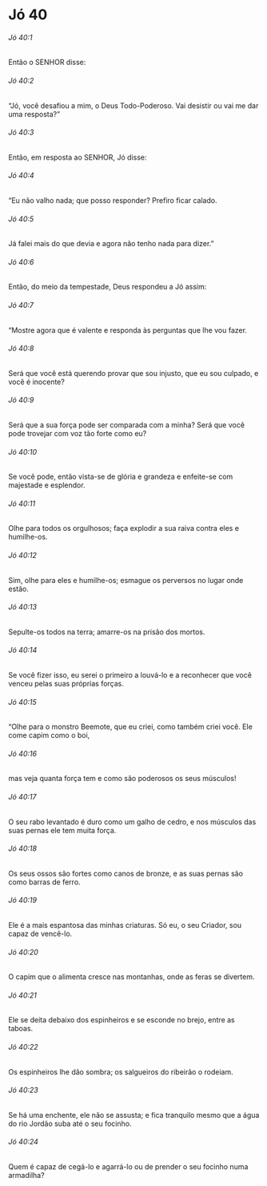 # Jó 40

###### Jó 40:1

Então o SENHOR disse:

###### Jó 40:2

“Jó, você desafiou a mim, o Deus Todo-Poderoso. Vai desistir ou vai me dar uma resposta?”

###### Jó 40:3

Então, em resposta ao SENHOR, Jó disse:

###### Jó 40:4

“Eu não valho nada; que posso responder? Prefiro ficar calado.

###### Jó 40:5

Já falei mais do que devia e agora não tenho nada para dizer.”

###### Jó 40:6

Então, do meio da tempestade, Deus respondeu a Jó assim:

###### Jó 40:7

“Mostre agora que é valente e responda às perguntas que lhe vou fazer.

###### Jó 40:8

Será que você está querendo provar que sou injusto, que eu sou culpado, e você é inocente?

###### Jó 40:9

Será que a sua força pode ser comparada com a minha? Será que você pode trovejar com voz tão forte como eu?

###### Jó 40:10

Se você pode, então vista-se de glória e grandeza e enfeite-se com majestade e esplendor.

###### Jó 40:11

Olhe para todos os orgulhosos; faça explodir a sua raiva contra eles e humilhe-os.

###### Jó 40:12

Sim, olhe para eles e humilhe-os; esmague os perversos no lugar onde estão.

###### Jó 40:13

Sepulte-os todos na terra; amarre-os na prisão dos mortos.

###### Jó 40:14

Se você fizer isso, eu serei o primeiro a louvá-lo e a reconhecer que você venceu pelas suas próprias forças.

###### Jó 40:15

“Olhe para o monstro Beemote, que eu criei, como também criei você. Ele come capim como o boi,

###### Jó 40:16

mas veja quanta força tem e como são poderosos os seus músculos!

###### Jó 40:17

O seu rabo levantado é duro como um galho de cedro, e nos músculos das suas pernas ele tem muita força.

###### Jó 40:18

Os seus ossos são fortes como canos de bronze, e as suas pernas são como barras de ferro.

###### Jó 40:19

Ele é a mais espantosa das minhas criaturas. Só eu, o seu Criador, sou capaz de vencê-lo.

###### Jó 40:20

O capim que o alimenta cresce nas montanhas, onde as feras se divertem.

###### Jó 40:21

Ele se deita debaixo dos espinheiros e se esconde no brejo, entre as taboas.

###### Jó 40:22

Os espinheiros lhe dão sombra; os salgueiros do ribeirão o rodeiam.

###### Jó 40:23

Se há uma enchente, ele não se assusta; e fica tranquilo mesmo que a água do rio Jordão suba até o seu focinho.

###### Jó 40:24

Quem é capaz de cegá-lo e agarrá-lo ou de prender o seu focinho numa armadilha?

